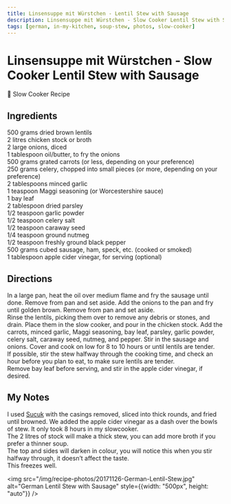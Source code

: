 ```yaml
---
title: Linsensuppe mit Würstchen - Lentil Stew with Sausage
description: Linsensuppe mit Würstchen - Slow Cooker Lentil Stew with Sausage
tags: [german, in-my-kitchen, soup-stew, photos, slow-cooker]
---
```


# Linsensuppe mit Würstchen - Slow Cooker Lentil Stew with Sausage

🍲 Slow Cooker Recipe

## Ingredients
500 grams dried brown lentils  
2 litres chicken stock or broth  
2 large onions, diced  
1 tablespoon oil/butter, to fry the onions  
500 grams grated carrots (or less, depending on your preference)  
250 grams celery, chopped into small pieces (or more, depending on your preference)  
2 tablespoons minced garlic  
1 teaspoon Maggi seasoning (or Worcestershire sauce)  
1 bay leaf  
2 tablespoon dried parsley  
1/2 teaspoon garlic powder  
1/2 teaspoon celery salt  
1/2 teaspoon caraway seed  
1/4 teaspoon ground nutmeg  
1/2 teaspoon freshly ground black pepper  
500 grams cubed sausage, ham, speck, etc. (cooked or smoked)  
1 tablespoon apple cider vinegar, for serving (optional)

## Directions
In a large pan, heat the oil over medium flame and fry the sausage until done. Remove from pan and set aside. Add the onions to the pan and fry until golden brown. Remove from pan and set aside.  
Rinse the lentils, picking them over to remove any debris or stones, and drain. Place them in the slow cooker, and pour in the chicken stock. Add the carrots, minced garlic, Maggi seasoning, bay leaf, parsley, garlic powder, celery salt, caraway seed, nutmeg, and pepper. Stir in the sausage and onions. Cover and cook on low for 8 to 10 hours or until lentils are tender.  
If possible, stir the stew halfway through the cooking time, and check an hour before you plan to eat, to make sure lentils are tender.  
Remove bay leaf before serving, and stir in the apple cider vinegar, if desired.

## My Notes 

I used <a href="https://href.li/?http://www.aytacfood.co.uk/aytac-parmak-sucuk-finger-500g-x-18" target="_blank" rel="noopener noreferrer">Sucuk</a> with the casings removed, sliced into thick rounds, and fried until browned. We added the apple cider vinegar as a dash over the bowls of stew. It only took 8 hours in my slowcooker.  
The 2 litres of stock will make a thick stew, you can add more broth if you prefer a thinner soup.  
The top and sides will darken in colour, you will notice this when you stir halfway through, it doesn’t affect the taste.  
This freezes well.

<img src="/img/recipe-photos/20171126-German-Lentil-Stew.jpg" alt="German Lentil Stew with Sausage" style={{width: "500px", height: "auto"}} />